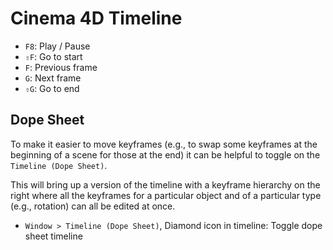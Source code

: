 # Cinema 4D Timeline

- `F8`: Play / Pause
- `⇧F`: Go to start
- `F`: Previous frame
- `G`: Next frame
- `⇧G`: Go to end

## Dope Sheet

To make it easier to move keyframes (e.g., to swap some keyframes at the beginning of a scene for those at the end) it can be helpful to toggle on the `Timeline (Dope Sheet)`.

This will bring up a version of the timeline with a keyframe hierarchy on the right where all the keyframes for a particular object and of a particular type (e.g., rotation) can all be edited at once.

- `Window > Timeline (Dope Sheet)`, Diamond icon in timeline: Toggle dope sheet timeline

